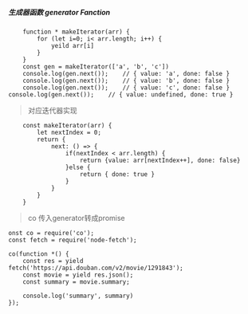 ##### 生成器函数 generator Fanction

		function * makeIterator(arr) {
			for (let i=0; i< arr.length; i++) {
				yeild arr[i]
			}
		}
		const gen = makeIterator(['a', 'b', 'c'])
		console.log(gen.next());	// { value: 'a', done: false }
		console.log(gen.next());	// { value: 'b', done: false }
		console.log(gen.next());	// { value: 'c', done: false }		console.log(gen.next());	// { value: undefined, done: true }		
> 对应迭代器实现

		const makeIterator(arr) {
			let nextIndex = 0;
			return {
				next: () => {
					if(nextIndex < arr.length) {
						return {value: arr[nextIndex++], done: false}
					}else {
						return { done: true }
					}
				}
			}
		}

> co 
> 传入generator转成promise

	onst co = require('co');
	const fetch = require('node-fetch');

	co(function *() {
    	const res = yield fetch('https://api.douban.com/v2/movie/1291843');
    	const movie = yield res.json();
    	const summary = movie.summary;

    	console.log('summary', summary)
	});